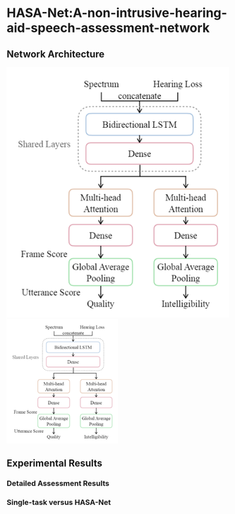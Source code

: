 # HASA-Net:A-non-intrusive-hearing-aid-speech-assessment-network

## Network Architecture
![image](https://github.com/sophie091524/HASA-Net-A-non-intrusive-hearing-aid-speech-assessment-network/blob/main/pic/hasanet.PNG)
<img src="https://github.com/sophie091524/HASA-Net-A-non-intrusive-hearing-aid-speech-assessment-network/blob/main/pic/hasanet.PNG" width="50%">
## Experimental Results
### Detailed Assessment Results


### Single-task versus HASA-Net



